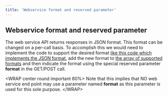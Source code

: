 ```yaml
---
title: 'Webservice format and reserved parameter'
---
```


Webservice format and reserved parameter
----------------------------------------

The web service API returns responses in JSON format. This format can be
changed on a per-call basis. To accomplish this we would need to
implement the code to support the desired format [like this code which
implements the JSON
format](https://github.com/tsolucio/corebos/blob/master/include/Webservices/OperationManagerEnDecode.php),
add the new format to [the array of supported
formats](https://github.com/tsolucio/corebos/blob/master/include/Webservices/OperationManager.php#L13)
and then indicate the format using the special reserved parameter
**format** in the GET/POST call.

&lt;WRAP center round important 80%&gt; Note that this implies that NO
web service end point may use a parameter named **format** as this
parameter is used for this sole purpose. &lt;/WRAP&gt;
